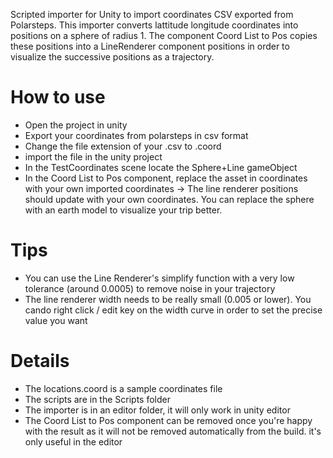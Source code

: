 Scripted importer for Unity to import coordinates CSV exported from Polarsteps.
This importer converts lattitude longitude coordinates into positions on a sphere of radius 1.
The component Coord List to Pos copies these positions into a LineRenderer component positions in order to visualize the successive positions as a trajectory.

# How to use

- Open the project in unity
- Export your coordinates from polarsteps in csv format
- Change the file extension of your .csv to .coord
- import the file in the unity project
- In the TestCoordinates scene locate the Sphere+Line gameObject
- In the Coord List to Pos component, replace the asset in coordinates with your own imported coordinates
-> The line renderer positions should update with your own coordinates. You can replace the sphere with an earth model to visualize your trip better.

# Tips
- You can use the Line Renderer's simplify function with a very low tolerance (around 0.0005) to remove noise in your trajectory
- The line renderer width needs to be really small (0.005 or lower). You cando right click / edit key on the width curve in order to set the precise value you want

# Details
- The locations.coord is a sample coordinates file
- The scripts are in the Scripts folder
- The importer is in an editor folder, it will only work in unity editor
- The Coord List to Pos component can be removed once you're happy with the result as it will not be removed automatically from the build. it's only useful in the editor
